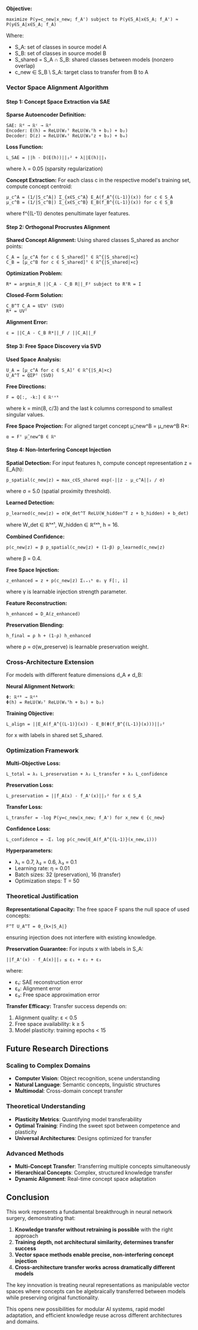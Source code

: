 **Objective:**
```
maximize P(y=c_new|x_new; f_A') subject to P(y∈S_A|x∈S_A; f_A') ≈ P(y∈S_A|x∈S_A; f_A)
```
Where:
- S_A: set of classes in source model A
- S_B: set of classes in source model B  
- S_shared = S_A ∩ S_B: shared classes between models (nonzero overlap)
- c_new ∈ S_B \ S_A: target class to transfer from B to A

### Vector Space Alignment Algorithm

#### Step 1: Concept Space Extraction via SAE

**Sparse Autoencoder Definition:**
```
SAE: ℝᵈ → ℝᶜ → ℝᵈ
Encoder: E(h) = ReLU(W₂ᵀ ReLU(W₁ᵀh + b₁) + b₂)
Decoder: D(z) = ReLU(W₄ᵀ ReLU(W₃ᵀz + b₃) + b₄)
```

**Loss Function:**
```
L_SAE = ||h - D(E(h))||₂² + λ||E(h)||₁
```
where λ = 0.05 (sparsity regularization)

**Concept Extraction:**
For each class c in the respective model's training set, compute concept centroid:
```
μ_c^A = (1/|S_c^A|) Σ_{x∈S_c^A} E_A(f_A^{(L-1)}(x)) for c ∈ S_A
μ_c^B = (1/|S_c^B|) Σ_{x∈S_c^B} E_B(f_B^{(L-1)}(x)) for c ∈ S_B
```
where f^{(L-1)} denotes penultimate layer features.

#### Step 2: Orthogonal Procrustes Alignment

**Shared Concept Alignment:**
Using shared classes S_shared as anchor points:
```
C_A = [μ_c^A for c ∈ S_shared]ᵀ ∈ ℝ^{|S_shared|×c}
C_B = [μ_c^B for c ∈ S_shared]ᵀ ∈ ℝ^{|S_shared|×c}
```

**Optimization Problem:**
```
R* = argmin_R ||C_A - C_B R||_F² subject to RᵀR = I
```

**Closed-Form Solution:**
```
C_B^T C_A = UΣVᵀ (SVD)
R* = UVᵀ
```

**Alignment Error:**
```
ε = ||C_A - C_B R*||_F / ||C_A||_F
```

#### Step 3: Free Space Discovery via SVD

**Used Space Analysis:**
```
U_A = [μ_c^A for c ∈ S_A]ᵀ ∈ ℝ^{|S_A|×c}
U_A^T = QΣPᵀ (SVD)
```

**Free Directions:**
```
F = Q[:, -k:] ∈ ℝᶜˣᵏ
```
where k = min(8, c/3) and the last k columns correspond to smallest singular values.

**Free Space Projection:**
For aligned target concept μ̃_new^B = μ_new^B R*:
```
α = Fᵀ μ̃_new^B ∈ ℝᵏ
```

#### Step 4: Non-Interfering Concept Injection

**Spatial Detection:**
For input features h, compute concept representation z = E_A(h):
```
p_spatial(c_new|z) = max_c∈S_shared exp(-||z - μ_c^A||₂ / σ)
```
where σ = 5.0 (spatial proximity threshold).

**Learned Detection:**
```
p_learned(c_new|z) = σ(W_det^T ReLU(W_hidden^T z + b_hidden) + b_det)
```
where W_det ∈ ℝʰˣ¹, W_hidden ∈ ℝᶜˣʰ, h = 16.

**Combined Confidence:**
```
p(c_new|z) = β p_spatial(c_new|z) + (1-β) p_learned(c_new|z)
```
where β = 0.4.

**Free Space Injection:**
```
z_enhanced = z + p(c_new|z) Σᵢ₌₁ᵏ αᵢ γ F[:, i]
```
where γ is learnable injection strength parameter.

**Feature Reconstruction:**
```
h_enhanced = D_A(z_enhanced)
```

**Preservation Blending:**
```
h_final = ρ h + (1-ρ) h_enhanced
```
where ρ = σ(w_preserve) is learnable preservation weight.

### Cross-Architecture Extension

For models with different feature dimensions d_A ≠ d_B:

**Neural Alignment Network:**
```
Φ: ℝᵈᴮ → ℝᵈᴬ
Φ(h) = ReLU(W₂ᵀ ReLU(W₁ᵀh + b₁) + b₂)
```

**Training Objective:**
```
L_align = ||E_A(f_A^{(L-1)}(x)) - E_B(Φ(f_B^{(L-1)}(x)))||₂²
```
for x with labels in shared set S_shared.

### Optimization Framework

**Multi-Objective Loss:**
```
L_total = λ₁ L_preservation + λ₂ L_transfer + λ₃ L_confidence
```

**Preservation Loss:**
```
L_preservation = ||f_A(x) - f_A'(x)||₂² for x ∈ S_A
```

**Transfer Loss:**
```
L_transfer = -log P(y=c_new|x_new; f_A') for x_new ∈ {c_new}
```

**Confidence Loss:**
```
L_confidence = -Σᵢ log p(c_new|E_A(f_A^{(L-1)}(x_new,i)))
```

**Hyperparameters:**
- λ₁ = 0.7, λ₂ = 0.6, λ₃ = 0.1
- Learning rate: η = 0.01
- Batch sizes: 32 (preservation), 16 (transfer)
- Optimization steps: T = 50

### Theoretical Justification

**Representational Capacity:**
The free space F spans the null space of used concepts:
```
F^T U_A^T = 0_{k×|S_A|}
```
ensuring injection does not interfere with existing knowledge.

**Preservation Guarantee:**
For inputs x with labels in S_A:
```
||f_A'(x) - f_A(x)||₂ ≤ ε₁ + ε₂ + ε₃
```
where:
- ε₁: SAE reconstruction error
- ε₂: Alignment error  
- ε₃: Free space approximation error

**Transfer Efficacy:**
Transfer success depends on:
1. Alignment quality: ε < 0.5
2. Free space availability: k ≥ 5
3. Model plasticity: training epochs < 15

## Future Research Directions

### Scaling to Complex Domains
- **Computer Vision**: Object recognition, scene understanding
- **Natural Language**: Semantic concepts, linguistic structures
- **Multimodal**: Cross-domain concept transfer

### Theoretical Understanding
- **Plasticity Metrics**: Quantifying model transferability
- **Optimal Training**: Finding the sweet spot between competence and plasticity
- **Universal Architectures**: Designs optimized for transfer

### Advanced Methods
- **Multi-Concept Transfer**: Transferring multiple concepts simultaneously
- **Hierarchical Concepts**: Complex, structured knowledge transfer
- **Dynamic Alignment**: Real-time concept space adaptation

## Conclusion

This work represents a fundamental breakthrough in neural network surgery, demonstrating that:

1. **Knowledge transfer without retraining is possible** with the right approach
2. **Training depth, not architectural similarity, determines transfer success**
3. **Vector space methods enable precise, non-interfering concept injection**
4. **Cross-architecture transfer works across dramatically different models**

The key innovation is treating neural representations as manipulable vector spaces where concepts can be algebraically transferred between models while preserving original functionality.

This opens new possibilities for modular AI systems, rapid model adaptation, and efficient knowledge reuse across different architectures and domains.
